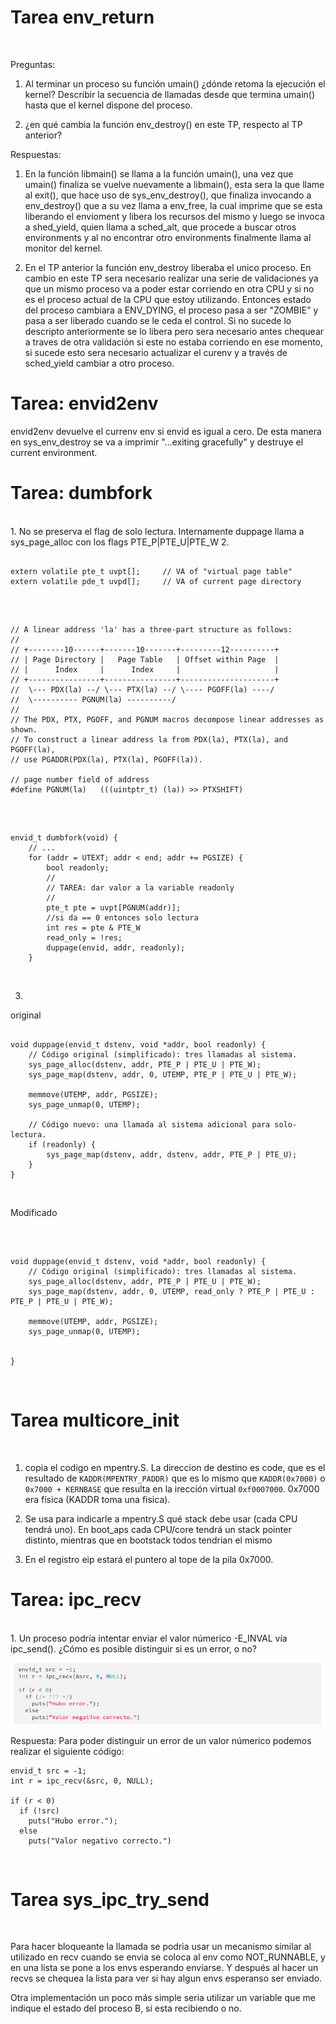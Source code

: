 

# Tarea env_return

</br>

Preguntas:

1. Al terminar un proceso su función umain() ¿dónde retoma la ejecución el kernel? Describir la secuencia de llamadas desde que termina umain() hasta que el kernel dispone del proceso.

2. ¿en qué cambia la función env_destroy() en este TP, respecto al TP anterior?

Respuestas:

1. En la función libmain() se llama a la función umain(), una vez que umain() finaliza se vuelve nuevamente a libmain(), esta sera la que llame al exit(), que hace uso de sys_env_destroy(), que finaliza invocando a env_destroy() que a su vez llama a env_free, la cual imprime que se esta liberando el envioment y libera los recursos del mismo y luego se invoca a shed_yield, quien llama a sched_alt, que procede a buscar otros environments y al no encontrar otro environments finalmente llama al monitor del kernel.

2. En el TP anterior la función env_destroy liberaba el unico proceso. En cambio en este TP sera necesario realizar una serie de validaciones ya que un mismo proceso va a poder estar corriendo en otra CPU y si no es el proceso actual de la CPU que estoy utilizando. Entonces estado del proceso cambiara a ENV_DYING, el proceso pasa a ser "ZOMBIE" y pasa a ser liberado cuando se le ceda el control.
Si no sucede lo descripto anteriormente se lo libera pero sera necesario antes chequear a traves de otra validación si este no estaba corriendo en ese momento, si sucede esto sera necesario actualizar el curenv y a través de sched_yield cambiar a otro proceso.


# Tarea: envid2env

envid2env devuelve el currenv env si envid es igual a cero. De esta manera en sys_env_destroy se va a imprimir "...exiting gracefully" y destruye el current environment.
</br>

# Tarea: dumbfork
</br>
1. No se preserva el flag de solo lectura. Internamente duppage llama a sys_page_alloc con los flags PTE_P|PTE_U|PTE_W
2. </br>

```

extern volatile pte_t uvpt[];     // VA of "virtual page table"
extern volatile pde_t uvpd[];     // VA of current page directory

```

</br>

```

// A linear address 'la' has a three-part structure as follows:
//
// +--------10------+-------10-------+---------12----------+
// | Page Directory |   Page Table   | Offset within Page  |
// |      Index     |      Index     |                     |
// +----------------+----------------+---------------------+
//  \--- PDX(la) --/ \--- PTX(la) --/ \---- PGOFF(la) ----/
//  \---------- PGNUM(la) ----------/
//
// The PDX, PTX, PGOFF, and PGNUM macros decompose linear addresses as shown.
// To construct a linear address la from PDX(la), PTX(la), and PGOFF(la),
// use PGADDR(PDX(la), PTX(la), PGOFF(la)).

// page number field of address
#define PGNUM(la)	(((uintptr_t) (la)) >> PTXSHIFT)

```

</br>

```

envid_t dumbfork(void) {
    // ...
    for (addr = UTEXT; addr < end; addr += PGSIZE) {
        bool readonly;
        //
        // TAREA: dar valor a la variable readonly
        //
        pte_t pte = uvpt[PGNUM(addr)];
        //si da == 0 entonces solo lectura
        int res = pte & PTE_W
        read_only = !res;
        duppage(envid, addr, readonly);
    }

```

</br>

3. 

original
</br>
```

void duppage(envid_t dstenv, void *addr, bool readonly) {
    // Código original (simplificado): tres llamadas al sistema.
    sys_page_alloc(dstenv, addr, PTE_P | PTE_U | PTE_W);
    sys_page_map(dstenv, addr, 0, UTEMP, PTE_P | PTE_U | PTE_W);

    memmove(UTEMP, addr, PGSIZE);
    sys_page_unmap(0, UTEMP);

    // Código nuevo: una llamada al sistema adicional para solo-lectura.
    if (readonly) {
        sys_page_map(dstenv, addr, dstenv, addr, PTE_P | PTE_U);
    }
}

```

</br>

Modificado 

</br>

```

void duppage(envid_t dstenv, void *addr, bool readonly) {
    // Código original (simplificado): tres llamadas al sistema.
    sys_page_alloc(dstenv, addr, PTE_P | PTE_U | PTE_W);
    sys_page_map(dstenv, addr, 0, UTEMP, read_only ? PTE_P | PTE_U : PTE_P | PTE_U | PTE_W);

    memmove(UTEMP, addr, PGSIZE);
    sys_page_unmap(0, UTEMP);

    
}

```

</br>

# Tarea multicore_init

</br>

1. copia el codigo en mpentry.S. La direccion de destino es code, que es el resultado de `KADDR(MPENTRY_PADDR)` que es lo mismo que `KADDR(0x7000)` o `0x7000 + KERNBASE` que resulta en la irección virtual `0xf0007000`. 0x7000 era física (KADDR toma una fisica).

2. Se usa para indicarle a mpentry.S qué stack debe usar (cada CPU tendrá uno). En boot_aps cada CPU/core tendrá un stack pointer distinto, mientras que en bootstack todos tendrian el mismo

3. En el registro eip estará el puntero al tope de la pila 0x7000.


# Tarea: ipc_recv
</br>
1. Un proceso podría intentar enviar el valor númerico -E_INVAL vía ipc_send(). ¿Cómo es posible distinguir si es un error, o no? </br>

![](./capturacodigoipc_recv().png)

Respuesta: 
Para poder distinguir un error de un valor númerico podemos realizar el siguiente código:

```
envid_t src = -1;
int r = ipc_recv(&src, 0, NULL);

if (r < 0)
  if (!src)
    puts("Hubo error.");
  else
    puts("Valor negativo correcto.")

```

</br>

# Tarea sys_ipc_try_send

</br>

Para hacer bloqueante la llamada se podria usar un mecanismo similar al utilizado en recv cuando se envia se coloca al env como NOT_RUNNABLE, y en una lista se pone a los envs esperando enviarse. Y después al hacer un recvs se chequea la lista para ver si hay algun envs esperanso ser enviado.

Otra implementación un poco más simple seria utilizar un variable que me indique el estado del proceso B, si esta recibiendo o no. 


